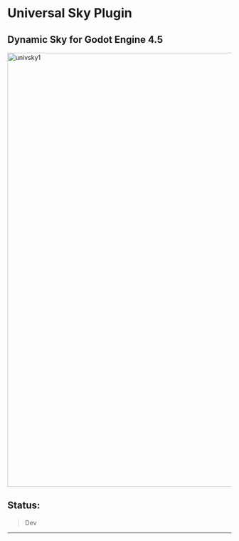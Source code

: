 # Universal Sky Plugin
Dynamic Sky for Godot Engine 4.5
---------------------------------------------

<img width="1911" height="973" alt="univsky1" src="https://github.com/user-attachments/assets/4a419f61-bb58-4b91-873d-429dd4a8f62f" />


## Status:
> Dev
---------------------------------------------
